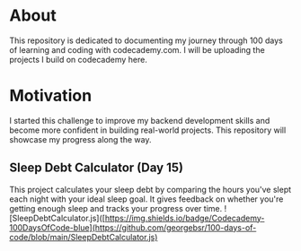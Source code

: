 # About

This repository is dedicated to documenting my journey through 100 days of learning and coding with codecademy.com. I will be uploading the projects I build on codecademy here.

# Motivation

I started this challenge to improve my backend development skills and become more confident in building real-world projects. This repository will showcase my progress along the way.


## Sleep Debt Calculator (Day 15)

This project calculates your sleep debt by comparing the hours you've slept each night with your ideal sleep goal. It gives feedback on whether you're getting enough sleep and tracks your progress over time.
![SleepDebtCalculator.js]([https://img.shields.io/badge/Codecademy-100DaysOfCode-blue](https://github.com/georgebsr/100-days-of-code/blob/main/SleepDebtCalculator.js)


